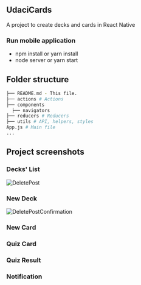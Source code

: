 ## UdaciCards

A project to create decks and cards in React Native

### Run mobile application
- npm install or yarn install
- node server or yarn start

## Folder structure
```bash
├── README.md - This file.
├── actions # Actions
├── components
  ├── navigators
├── reducers # Reducers
├── utils # API, helpers, styles
App.js # Main file 
...
```
## Project screenshots

### Decks' List
![DeletePost](https://user-images.githubusercontent.com/2584130/32732646-430fa23a-c85b-11e7-92c4-29b3dc2a3dba.png)

### New Deck
![DeletePostConfirmation](https://user-images.githubusercontent.com/2584130/32732645-4304afba-c85b-11e7-9625-0ebbcd06ae4d.png)

### New Card

### Quiz Card

### Quiz Result

### Notification